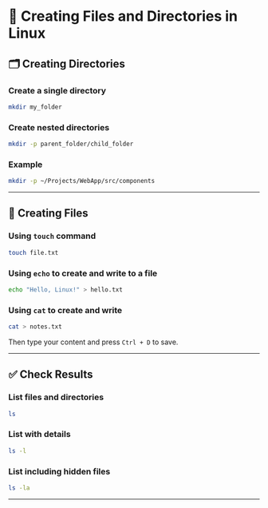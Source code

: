 
# 📁 Creating Files and Directories in Linux

## 🗂️ Creating Directories

### Create a single directory
```bash
mkdir my_folder
```

### Create nested directories
```bash
mkdir -p parent_folder/child_folder
```

### Example
```bash
mkdir -p ~/Projects/WebApp/src/components
```

---

## 📄 Creating Files

### Using `touch` command
```bash
touch file.txt
```

### Using `echo` to create and write to a file
```bash
echo "Hello, Linux!" > hello.txt
```

### Using `cat` to create and write
```bash
cat > notes.txt
```
Then type your content and press `Ctrl + D` to save.

---

## ✅ Check Results

### List files and directories
```bash
ls
```

### List with details
```bash
ls -l
```

### List including hidden files
```bash
ls -la
```

---

